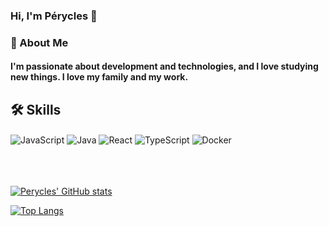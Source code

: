 ### Hi, I'm Pérycles 👋

### 🚀 About Me
#### I'm passionate about development and technologies, and I love studying new things. I love my family and my work.

## 🛠 Skills

<div>
<img align= "center" alt="JavaScript" src="https://img.shields.io/badge/JavaScript-F7DF1E?style=for-the-badge&logo=javascript&logoColor=black" /> 
<img align= "center" alt="Java" src="https://img.shields.io/badge/Java-ED8B00?style=for-the-badge&logo=java&logoColor=white" /> 
<img align= "center" alt="React" src="https://img.shields.io/badge/React-20232A?style=for-the-badge&logo=react&logoColor=61DAFB" /> 
<img align= "center" alt="TypeScript" src="https://img.shields.io/badge/TypeScript-007ACC?style=for-the-badge&logo=typescript&logoColor=white" /> 
<img align= "center" alt="Docker" src="https://img.shields.io/badge/docker-%230db7ed.svg?style=for-the-badge&logo=docker&logoColor=white" /> 
 
<br> 
<br> 
<br> 
<br> 
 
 [![Perycles' GitHub stats](https://github-readme-stats.vercel.app/api?username=peryclesjr)](https://github.com/peryclesjr/github-readme-stats)
 
 
[![Top Langs](https://github-readme-stats.vercel.app/api/top-langs/?username=peryclesjr)](https://github.com/peryclesjr/github-readme-stats)

 
 
 
<!-- 	
<code><img height="30" src="https://raw.githubusercontent.com/github/explore/80688e429a7d4ef2fca1e82350fe8e3517d3494d/topics/javascript/javascript.png"></code>
<code><img height="30" src="https://raw.githubusercontent.com/github/explore/80688e429a7d4ef2fca1e82350fe8e3517d3494d/topics/typescript/typescript.png"></code>
<code><img height="30" src="https://raw.githubusercontent.com/github/explore/80688e429a7d4ef2fca1e82350fe8e3517d3494d/topics/react/react.png"></code>
 -->
</div>


